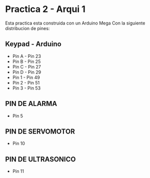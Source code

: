# Practica 2 - Arqui 1
Esta practica esta construida con un Arduino Mega
Con la siguiente distribucion de pines:

## Keypad - Arduino
- Pin A - Pin 23
- Pin B - Pin 25
- Pin C - Pin 27
- Pin D - Pin 29
- Pin 1 - Pin 49
- Pin 2 - Pin 51
- Pin 3 - Pin 53

## PIN DE ALARMA
- Pin 5

## PIN DE SERVOMOTOR
- Pin 10

## PIN DE ULTRASONICO 
- Pin 11